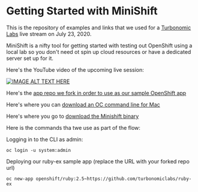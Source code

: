 # **Getting Started with MiniShift** 
This is the repository of examples and links that we used for a [Turbonomic Labs](https://turbonomic.com/labs) live stream on July 23, 2020.

MiniShift is a nifty tool for getting started with testing out OpenShift using a local lab so you don't need ot spin up cloud resources or have a dedicated server set up for it.

Here's the YouTube video of the upcoming live session:

[![IMAGE ALT TEXT HERE](https://img.youtube.com/vi/2ho_Uyh7lnY/0.jpg)](https://www.youtube.com/embed/2ho_Uyh7lnY)


Here's the [app repo we fork in order to use as our sample OpenShift app](https://github.com/turbonomiclabs/ruby-ex)

Here's where you can [download an OC command line for Mac](https://github.com/openshift/origin/releases/download/v3.11.0/openshift-origin-client-tools-v3.11.0-0cbc58b-mac.zip)

Here's where you go to [download the Minishift binary](https://github.com/minishift/minishift/releases)

Here is the commands tha twe use as part of the flow:

Logging in to the CLI as admin:
```
oc login -u system:admin
```

Deploying our ruby-ex sample app (replace the URL with your forked repo url)
```
oc new-app openshift/ruby:2.5~https://github.com/turbonomiclabs/ruby-ex
```